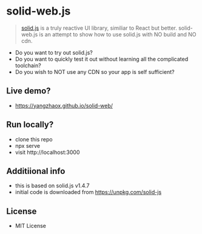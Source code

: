 # solid-web.js

> [solid.js](https://www.solidjs.com/) is a truly reactive UI library, similiar to React but better. 
> solid-web.js is an attempt to show how to use solid.js with NO build and NO cdn.

- Do you want to try out solid.js? 
- Do you want to quickly test it out without learning all the complicated toolchain?
- Do you wish to NOT use any CDN so your app is self sufficient?

## Live demo?

- https://yangzhaox.github.io/solid-web/

## Run locally?

- clone this repo
- npx serve
- visit http://localhost:3000

## Additiional info

- this is based on solid.js v1.4.7
- initial code is downloaded from https://unpkg.com/solid-js

## License

- MIT License